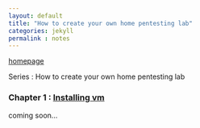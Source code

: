 ```yaml
---
layout: default
title: "How to create your own home pentesting lab"
categories: jekyll
permalink : notes
---
```


[homepage](/musubi/index)  

Series : How to create your own home pentesting lab
### Chapter 1 : [Installing vm](/musubi/notes/virtualbox-one)

coming soon...
